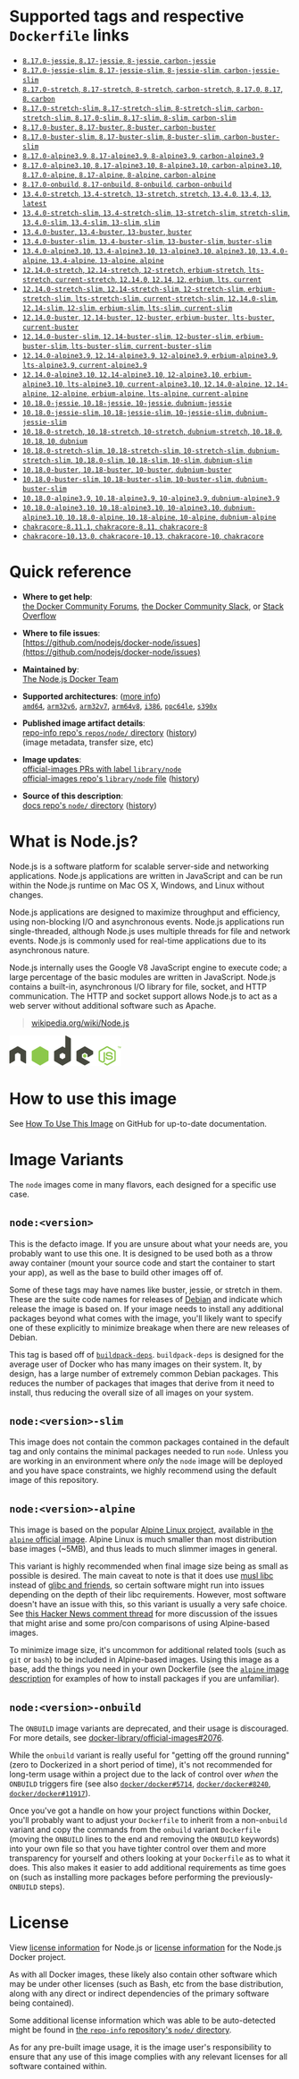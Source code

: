 <!--

********************************************************************************

WARNING:

    DO NOT EDIT "node/README.md"

    IT IS AUTO-GENERATED

    (from the other files in "node/" combined with a set of templates)

********************************************************************************

-->

# Supported tags and respective `Dockerfile` links

-	[`8.17.0-jessie`, `8.17-jessie`, `8-jessie`, `carbon-jessie`](https://github.com/nodejs/docker-node/blob/3c10e908934690b6af4f8f83b7e5e1da49926b34/8/jessie/Dockerfile)
-	[`8.17.0-jessie-slim`, `8.17-jessie-slim`, `8-jessie-slim`, `carbon-jessie-slim`](https://github.com/nodejs/docker-node/blob/3c10e908934690b6af4f8f83b7e5e1da49926b34/8/jessie-slim/Dockerfile)
-	[`8.17.0-stretch`, `8.17-stretch`, `8-stretch`, `carbon-stretch`, `8.17.0`, `8.17`, `8`, `carbon`](https://github.com/nodejs/docker-node/blob/3c10e908934690b6af4f8f83b7e5e1da49926b34/8/stretch/Dockerfile)
-	[`8.17.0-stretch-slim`, `8.17-stretch-slim`, `8-stretch-slim`, `carbon-stretch-slim`, `8.17.0-slim`, `8.17-slim`, `8-slim`, `carbon-slim`](https://github.com/nodejs/docker-node/blob/3c10e908934690b6af4f8f83b7e5e1da49926b34/8/stretch-slim/Dockerfile)
-	[`8.17.0-buster`, `8.17-buster`, `8-buster`, `carbon-buster`](https://github.com/nodejs/docker-node/blob/3c10e908934690b6af4f8f83b7e5e1da49926b34/8/buster/Dockerfile)
-	[`8.17.0-buster-slim`, `8.17-buster-slim`, `8-buster-slim`, `carbon-buster-slim`](https://github.com/nodejs/docker-node/blob/3c10e908934690b6af4f8f83b7e5e1da49926b34/8/buster-slim/Dockerfile)
-	[`8.17.0-alpine3.9`, `8.17-alpine3.9`, `8-alpine3.9`, `carbon-alpine3.9`](https://github.com/nodejs/docker-node/blob/3c10e908934690b6af4f8f83b7e5e1da49926b34/8/alpine3.9/Dockerfile)
-	[`8.17.0-alpine3.10`, `8.17-alpine3.10`, `8-alpine3.10`, `carbon-alpine3.10`, `8.17.0-alpine`, `8.17-alpine`, `8-alpine`, `carbon-alpine`](https://github.com/nodejs/docker-node/blob/3c10e908934690b6af4f8f83b7e5e1da49926b34/8/alpine3.10/Dockerfile)
-	[`8.17.0-onbuild`, `8.17-onbuild`, `8-onbuild`, `carbon-onbuild`](https://github.com/nodejs/docker-node/blob/3c10e908934690b6af4f8f83b7e5e1da49926b34/8/onbuild/Dockerfile)
-	[`13.4.0-stretch`, `13.4-stretch`, `13-stretch`, `stretch`, `13.4.0`, `13.4`, `13`, `latest`](https://github.com/nodejs/docker-node/blob/3c10e908934690b6af4f8f83b7e5e1da49926b34/13/stretch/Dockerfile)
-	[`13.4.0-stretch-slim`, `13.4-stretch-slim`, `13-stretch-slim`, `stretch-slim`, `13.4.0-slim`, `13.4-slim`, `13-slim`, `slim`](https://github.com/nodejs/docker-node/blob/3c10e908934690b6af4f8f83b7e5e1da49926b34/13/stretch-slim/Dockerfile)
-	[`13.4.0-buster`, `13.4-buster`, `13-buster`, `buster`](https://github.com/nodejs/docker-node/blob/3c10e908934690b6af4f8f83b7e5e1da49926b34/13/buster/Dockerfile)
-	[`13.4.0-buster-slim`, `13.4-buster-slim`, `13-buster-slim`, `buster-slim`](https://github.com/nodejs/docker-node/blob/3c10e908934690b6af4f8f83b7e5e1da49926b34/13/buster-slim/Dockerfile)
-	[`13.4.0-alpine3.10`, `13.4-alpine3.10`, `13-alpine3.10`, `alpine3.10`, `13.4.0-alpine`, `13.4-alpine`, `13-alpine`, `alpine`](https://github.com/nodejs/docker-node/blob/3c10e908934690b6af4f8f83b7e5e1da49926b34/13/alpine3.10/Dockerfile)
-	[`12.14.0-stretch`, `12.14-stretch`, `12-stretch`, `erbium-stretch`, `lts-stretch`, `current-stretch`, `12.14.0`, `12.14`, `12`, `erbium`, `lts`, `current`](https://github.com/nodejs/docker-node/blob/3c10e908934690b6af4f8f83b7e5e1da49926b34/12/stretch/Dockerfile)
-	[`12.14.0-stretch-slim`, `12.14-stretch-slim`, `12-stretch-slim`, `erbium-stretch-slim`, `lts-stretch-slim`, `current-stretch-slim`, `12.14.0-slim`, `12.14-slim`, `12-slim`, `erbium-slim`, `lts-slim`, `current-slim`](https://github.com/nodejs/docker-node/blob/3c10e908934690b6af4f8f83b7e5e1da49926b34/12/stretch-slim/Dockerfile)
-	[`12.14.0-buster`, `12.14-buster`, `12-buster`, `erbium-buster`, `lts-buster`, `current-buster`](https://github.com/nodejs/docker-node/blob/3c10e908934690b6af4f8f83b7e5e1da49926b34/12/buster/Dockerfile)
-	[`12.14.0-buster-slim`, `12.14-buster-slim`, `12-buster-slim`, `erbium-buster-slim`, `lts-buster-slim`, `current-buster-slim`](https://github.com/nodejs/docker-node/blob/3c10e908934690b6af4f8f83b7e5e1da49926b34/12/buster-slim/Dockerfile)
-	[`12.14.0-alpine3.9`, `12.14-alpine3.9`, `12-alpine3.9`, `erbium-alpine3.9`, `lts-alpine3.9`, `current-alpine3.9`](https://github.com/nodejs/docker-node/blob/3c10e908934690b6af4f8f83b7e5e1da49926b34/12/alpine3.9/Dockerfile)
-	[`12.14.0-alpine3.10`, `12.14-alpine3.10`, `12-alpine3.10`, `erbium-alpine3.10`, `lts-alpine3.10`, `current-alpine3.10`, `12.14.0-alpine`, `12.14-alpine`, `12-alpine`, `erbium-alpine`, `lts-alpine`, `current-alpine`](https://github.com/nodejs/docker-node/blob/3c10e908934690b6af4f8f83b7e5e1da49926b34/12/alpine3.10/Dockerfile)
-	[`10.18.0-jessie`, `10.18-jessie`, `10-jessie`, `dubnium-jessie`](https://github.com/nodejs/docker-node/blob/3c10e908934690b6af4f8f83b7e5e1da49926b34/10/jessie/Dockerfile)
-	[`10.18.0-jessie-slim`, `10.18-jessie-slim`, `10-jessie-slim`, `dubnium-jessie-slim`](https://github.com/nodejs/docker-node/blob/3c10e908934690b6af4f8f83b7e5e1da49926b34/10/jessie-slim/Dockerfile)
-	[`10.18.0-stretch`, `10.18-stretch`, `10-stretch`, `dubnium-stretch`, `10.18.0`, `10.18`, `10`, `dubnium`](https://github.com/nodejs/docker-node/blob/3c10e908934690b6af4f8f83b7e5e1da49926b34/10/stretch/Dockerfile)
-	[`10.18.0-stretch-slim`, `10.18-stretch-slim`, `10-stretch-slim`, `dubnium-stretch-slim`, `10.18.0-slim`, `10.18-slim`, `10-slim`, `dubnium-slim`](https://github.com/nodejs/docker-node/blob/3c10e908934690b6af4f8f83b7e5e1da49926b34/10/stretch-slim/Dockerfile)
-	[`10.18.0-buster`, `10.18-buster`, `10-buster`, `dubnium-buster`](https://github.com/nodejs/docker-node/blob/3c10e908934690b6af4f8f83b7e5e1da49926b34/10/buster/Dockerfile)
-	[`10.18.0-buster-slim`, `10.18-buster-slim`, `10-buster-slim`, `dubnium-buster-slim`](https://github.com/nodejs/docker-node/blob/3c10e908934690b6af4f8f83b7e5e1da49926b34/10/buster-slim/Dockerfile)
-	[`10.18.0-alpine3.9`, `10.18-alpine3.9`, `10-alpine3.9`, `dubnium-alpine3.9`](https://github.com/nodejs/docker-node/blob/3c10e908934690b6af4f8f83b7e5e1da49926b34/10/alpine3.9/Dockerfile)
-	[`10.18.0-alpine3.10`, `10.18-alpine3.10`, `10-alpine3.10`, `dubnium-alpine3.10`, `10.18.0-alpine`, `10.18-alpine`, `10-alpine`, `dubnium-alpine`](https://github.com/nodejs/docker-node/blob/3c10e908934690b6af4f8f83b7e5e1da49926b34/10/alpine3.10/Dockerfile)
-	[`chakracore-8.11.1`, `chakracore-8.11`, `chakracore-8`](https://github.com/nodejs/docker-node/blob/3c10e908934690b6af4f8f83b7e5e1da49926b34/chakracore/8/Dockerfile)
-	[`chakracore-10.13.0`, `chakracore-10.13`, `chakracore-10`, `chakracore`](https://github.com/nodejs/docker-node/blob/3c10e908934690b6af4f8f83b7e5e1da49926b34/chakracore/10/Dockerfile)

# Quick reference

-	**Where to get help**:  
	[the Docker Community Forums](https://forums.docker.com/), [the Docker Community Slack](http://dockr.ly/slack), or [Stack Overflow](https://stackoverflow.com/search?tab=newest&q=docker)

-	**Where to file issues**:  
	[https://github.com/nodejs/docker-node/issues](https://github.com/nodejs/docker-node/issues)

-	**Maintained by**:  
	[The Node.js Docker Team](https://github.com/nodejs/docker-node)

-	**Supported architectures**: ([more info](https://github.com/docker-library/official-images#architectures-other-than-amd64))  
	[`amd64`](https://hub.docker.com/r/amd64/node/), [`arm32v6`](https://hub.docker.com/r/arm32v6/node/), [`arm32v7`](https://hub.docker.com/r/arm32v7/node/), [`arm64v8`](https://hub.docker.com/r/arm64v8/node/), [`i386`](https://hub.docker.com/r/i386/node/), [`ppc64le`](https://hub.docker.com/r/ppc64le/node/), [`s390x`](https://hub.docker.com/r/s390x/node/)

-	**Published image artifact details**:  
	[repo-info repo's `repos/node/` directory](https://github.com/docker-library/repo-info/blob/master/repos/node) ([history](https://github.com/docker-library/repo-info/commits/master/repos/node))  
	(image metadata, transfer size, etc)

-	**Image updates**:  
	[official-images PRs with label `library/node`](https://github.com/docker-library/official-images/pulls?q=label%3Alibrary%2Fnode)  
	[official-images repo's `library/node` file](https://github.com/docker-library/official-images/blob/master/library/node) ([history](https://github.com/docker-library/official-images/commits/master/library/node))

-	**Source of this description**:  
	[docs repo's `node/` directory](https://github.com/docker-library/docs/tree/master/node) ([history](https://github.com/docker-library/docs/commits/master/node))

# What is Node.js?

Node.js is a software platform for scalable server-side and networking applications. Node.js applications are written in JavaScript and can be run within the Node.js runtime on Mac OS X, Windows, and Linux without changes.

Node.js applications are designed to maximize throughput and efficiency, using non-blocking I/O and asynchronous events. Node.js applications run single-threaded, although Node.js uses multiple threads for file and network events. Node.js is commonly used for real-time applications due to its asynchronous nature.

Node.js internally uses the Google V8 JavaScript engine to execute code; a large percentage of the basic modules are written in JavaScript. Node.js contains a built-in, asynchronous I/O library for file, socket, and HTTP communication. The HTTP and socket support allows Node.js to act as a web server without additional software such as Apache.

> [wikipedia.org/wiki/Node.js](https://en.wikipedia.org/wiki/Node.js)

![logo](https://raw.githubusercontent.com/docker-library/docs/01c12653951b2fe592c1f93a13b4e289ada0e3a1/node/logo.png)

# How to use this image

See [How To Use This Image](https://github.com/nodejs/docker-node/blob/master/README.md#how-to-use-this-image) on GitHub for up-to-date documentation.

# Image Variants

The `node` images come in many flavors, each designed for a specific use case.

## `node:<version>`

This is the defacto image. If you are unsure about what your needs are, you probably want to use this one. It is designed to be used both as a throw away container (mount your source code and start the container to start your app), as well as the base to build other images off of.

Some of these tags may have names like buster, jessie, or stretch in them. These are the suite code names for releases of [Debian](https://wiki.debian.org/DebianReleases) and indicate which release the image is based on. If your image needs to install any additional packages beyond what comes with the image, you'll likely want to specify one of these explicitly to minimize breakage when there are new releases of Debian.

This tag is based off of [`buildpack-deps`](https://hub.docker.com/_/buildpack-deps/). `buildpack-deps` is designed for the average user of Docker who has many images on their system. It, by design, has a large number of extremely common Debian packages. This reduces the number of packages that images that derive from it need to install, thus reducing the overall size of all images on your system.

## `node:<version>-slim`

This image does not contain the common packages contained in the default tag and only contains the minimal packages needed to run `node`. Unless you are working in an environment where *only* the `node` image will be deployed and you have space constraints, we highly recommend using the default image of this repository.

## `node:<version>-alpine`

This image is based on the popular [Alpine Linux project](http://alpinelinux.org), available in [the `alpine` official image](https://hub.docker.com/_/alpine). Alpine Linux is much smaller than most distribution base images (~5MB), and thus leads to much slimmer images in general.

This variant is highly recommended when final image size being as small as possible is desired. The main caveat to note is that it does use [musl libc](http://www.musl-libc.org) instead of [glibc and friends](http://www.etalabs.net/compare_libcs.html), so certain software might run into issues depending on the depth of their libc requirements. However, most software doesn't have an issue with this, so this variant is usually a very safe choice. See [this Hacker News comment thread](https://news.ycombinator.com/item?id=10782897) for more discussion of the issues that might arise and some pro/con comparisons of using Alpine-based images.

To minimize image size, it's uncommon for additional related tools (such as `git` or `bash`) to be included in Alpine-based images. Using this image as a base, add the things you need in your own Dockerfile (see the [`alpine` image description](https://hub.docker.com/_/alpine/) for examples of how to install packages if you are unfamiliar).

## `node:<version>-onbuild`

The `ONBUILD` image variants are deprecated, and their usage is discouraged. For more details, see [docker-library/official-images#2076](https://github.com/docker-library/official-images/issues/2076).

While the `onbuild` variant is really useful for "getting off the ground running" (zero to Dockerized in a short period of time), it's not recommended for long-term usage within a project due to the lack of control over *when* the `ONBUILD` triggers fire (see also [`docker/docker#5714`](https://github.com/docker/docker/issues/5714), [`docker/docker#8240`](https://github.com/docker/docker/issues/8240), [`docker/docker#11917`](https://github.com/docker/docker/issues/11917)).

Once you've got a handle on how your project functions within Docker, you'll probably want to adjust your `Dockerfile` to inherit from a non-`onbuild` variant and copy the commands from the `onbuild` variant `Dockerfile` (moving the `ONBUILD` lines to the end and removing the `ONBUILD` keywords) into your own file so that you have tighter control over them and more transparency for yourself and others looking at your `Dockerfile` as to what it does. This also makes it easier to add additional requirements as time goes on (such as installing more packages before performing the previously-`ONBUILD` steps).

# License

View [license information](https://github.com/nodejs/node/blob/master/LICENSE) for Node.js or [license information](https://github.com/nodejs/docker-node/blob/master/LICENSE) for the Node.js Docker project.

As with all Docker images, these likely also contain other software which may be under other licenses (such as Bash, etc from the base distribution, along with any direct or indirect dependencies of the primary software being contained).

Some additional license information which was able to be auto-detected might be found in [the `repo-info` repository's `node/` directory](https://github.com/docker-library/repo-info/tree/master/repos/node).

As for any pre-built image usage, it is the image user's responsibility to ensure that any use of this image complies with any relevant licenses for all software contained within.
